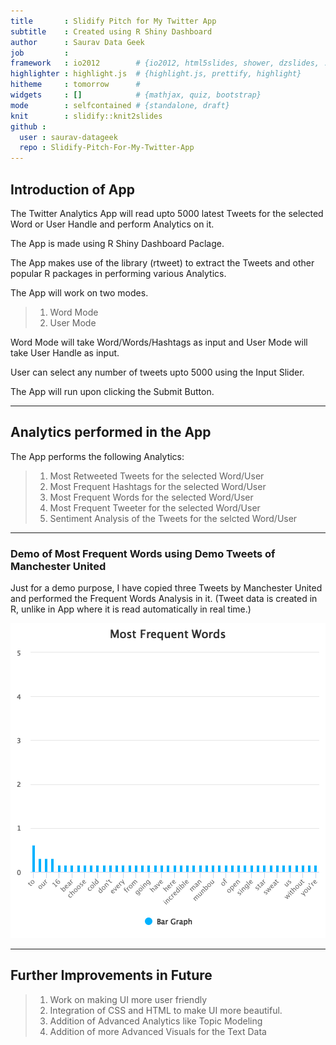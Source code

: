 ```yaml
---
title       : Slidify Pitch for My Twitter App
subtitle    : Created using R Shiny Dashboard
author      : Saurav Data Geek
job         : 
framework   : io2012        # {io2012, html5slides, shower, dzslides, ...}
highlighter : highlight.js  # {highlight.js, prettify, highlight}
hitheme     : tomorrow      # 
widgets     : []            # {mathjax, quiz, bootstrap}
mode        : selfcontained # {standalone, draft}
knit        : slidify::knit2slides
github :
  user : saurav-datageek
  repo : Slidify-Pitch-For-My-Twitter-App
---
```


## Introduction of App

The Twitter Analytics App will read upto 5000 latest Tweets for the selected Word or User Handle and perform Analytics on it. 

The App is made using R Shiny Dashboard Paclage.

The App makes use of the library (rtweet) to extract the Tweets and other popular R packages in performing various Analytics. 

The App will work on two modes. 


> 1. Word Mode
> 2. User Mode 

Word Mode will take Word/Words/Hashtags as input and User Mode will take User Handle as input. 

User can select any number of tweets upto 5000 using the Input Slider. 

The App will run upon clicking the Submit Button. 

--- 



## Analytics performed in the App ###

The App performs the following Analytics:

> 1. Most Retweeted Tweets for the selected Word/User
> 2. Most Frequent Hashtags for the selected Word/User
> 3. Most Frequent Words for the selected Word/User 
> 4. Most Frequent Tweeter for the selected Word/User
> 5. Sentiment Analysis of the Tweets for the selcted Word/User 

--- 

### Demo of Most Frequent Words using Demo Tweets of Manchester United 

Just for a demo purpose, I have copied three Tweets by Manchester United and performed the Frequent Words Analysis in it. (Tweet data is created in R, unlike in App where it is read automatically in real time.)

![plot of chunk unnamed-chunk-1](figure/unnamed-chunk-1-1.png)

---

## Further Improvements in Future 

> 1. Work on making UI more user friendly
> 2. Integration of CSS and HTML to make UI more beautiful.
> 3. Addition of Advanced Analytics like Topic Modeling
> 4. Addition of more Advanced Visuals for the Text Data 



